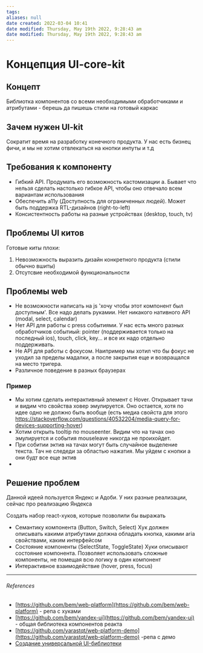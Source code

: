 ```yaml
---
tags: 
aliases: null
date created: 2022-03-04 10:41
date modified: Thursday, May 19th 2022, 9:28:43 am
date modified: Thursday, May 19th 2022, 9:28:43 am
---
```


# Концепция UI-core-kit

## Концепт

Библиотка компонентов со всеми необходимыми обработчиками и атрибутами -  берешь да пишешь стили на готовый каркас

## Зачем нужен UI-kit

Сократит время на разработку конечного продукта. У нас есть бизнец фичи, и мы не хотим отвлекаться на кнопки инпуты и т.д

## Требования к компоненту

- Гибкий API. Продумать его возможность кастомизации
	a.  Бывает что нельзя сделать настолько гибкое API, чтобы оно отвечало всем вариантам использования
- Обеспечить a11y (Доступность для ограниченных людей). Может быть поддержка  RTL-дизайнов (right-to-left)
- Консистентность работы на разные устройствах (desktop, touch, tv)


## Проблемы UI китов

Готовые киты плохи:

1. Невозможность выразить дизайн конкретного продукта (стили обычно вшиты)
2. Отсутсвие необходимой функциональности

## Проблемы web

- Не возможности написать на js 'хочу чтобы этот компонент был доступным'. Все надо делать рукамии. Нет никакого нативного API (modal, select, calendar)
- Нет API для работы с press событиями. У нас есть много разных обработчиков событиый: pointer (поддерживается только на последный ios), touch, click, key... и все их надо отдельно поддерживать.
- Не API для работы с фокусом. Наипример мы хотил что бы фокус не уходил за пределы мадалки, а после закрытия еще и возвращался на место тригера.
- Различное поведение в разных браузерах

### Пример

- Мы хотим сделать интерактивный элемент с Hover. Открывает тачи и видим что свойства ховер эмулируется. Оно остается, хотя по идее одно не должно быть вообще (есть медиа свойста для этого https://stackoverflow.com/questions/40532204/media-query-for-devices-supporting-hover)
- Хотим открыть tooltip по mouseenter. Видим что на тачах оно эмулируется и события mouseleave никогда не проихойдет.
- При собитии эктив на тачах могут быть случайное выделение текста. Тач не следеди за  областью нажатия. Мы уйдем с кнопки а они будт все еще эктив
-  

## Решение проблем

Данной идеей пользуется Яндекс и Адоби. У них разные реализации, сейчас про реализацию Яндекса

Создать набор react-хуков, которые позволили бы выражать
- Семантику компонента (Button, Switch, Select)
Хук должен описывать какими атрибутами должна обладать кнопка, какими aria свойствами, каким интерфейсом
- Состояние компоненты (SelectState, ToggleState)
Хуки описывают состояние компонента. Позволяет использовать сложные компоненты, не помещая всю логику в один компонент
- Интерактивное взаимодействие (hover, press, focus)

---

###### References

- [https://github.com/bem/web-platform](https://github.com/bem/web-platform) - репа с хуками
- [https://github.com/bem/yandex-ui](https://github.com/bem/yandex-ui) - общая библиотека компонентов реакта
- [https://github.com/yarastqt/web-platform-demo](https://github.com/yarastqt/web-platform-demo) -репа с демо
- [Создание универсальной UI-библиотеки](https://www.youtube.com/watch?v=0LuKoLJ3zbU&list=PLKaafC45L_SSj9alzlF_saWXX-4GpjXRD&index=2&ab_channel=%D0%A4%D1%80%D0%BE%D0%BD%D1%82%D0%B5%D0%BD%D0%B4)
